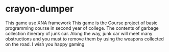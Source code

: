 # crayon-dumper
This game use XNA framework
This game is the Course project of basic programming course in second year of college. The contents of garbage collection itinerary of junk car. Along the way, junk car will meet many obstructions and you must to remove them by using the weapons collected on the road.
I wish you happy gaming
